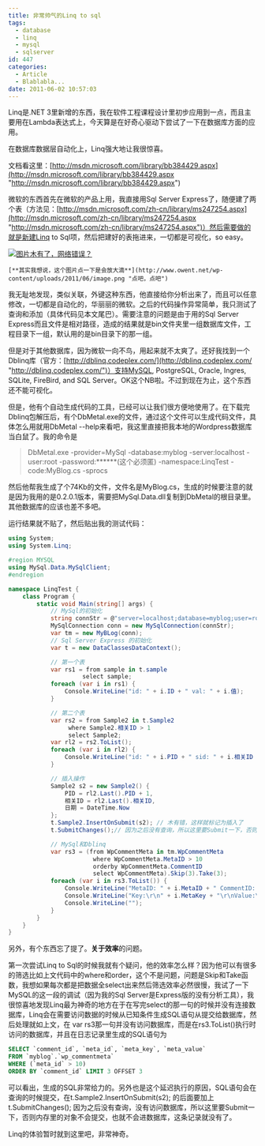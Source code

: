 ```yaml
---
title: 非常帅气的Linq to sql
tags:
  - database
  - linq
  - mysql
  - sqlserver
id: 447
categories:
  - Article
  - Blablabla...
date: 2011-06-02 10:57:03
---
```


Linq是.NET 3里新增的东西，我在软件工程课程设计里初步应用到一点，而且主要用在Lambda表达式上，今天算是在好奇心驱动下尝试了一下在数据库方面的应用。


在数据库数据层自动化上，Linq强大地让我很惊喜。

文档看这里：[http://msdn.microsoft.com/library/bb384429.aspx](http://msdn.microsoft.com/library/bb384429.aspx "http://msdn.microsoft.com/library/bb384429.aspx")

微软的东西首先在微软的产品上用，我直接用Sql Server Express了，随便建了两个表（方法见：[http://msdn.microsoft.com/zh-cn/library/ms247254.aspx](http://msdn.microsoft.com/zh-cn/library/ms247254.aspx "http://msdn.microsoft.com/zh-cn/library/ms247254.aspx")）然后需要做的就是新建Linq to Sql项，然后把建好的表拖进来，一切都是可视化，so easy。

[![图片木有了，网络错误？](http://www.owent.net/wp-content/uploads/2011/06/image_thumb.png "其实我想说，点一下是可以放大滴")](http://www.owent.net/wp-content/uploads/2011/06/image.png "还是大的好看")

	[**其实我想说，这个图片点一下是会放大滴**](http://www.owent.net/wp-content/uploads/2011/06/image.png "点吧，点吧")

我无耻地发现，类似关联，外键这种东西，他直接给你分析出来了，而且可以任意修改，一切都是自动化的，华丽丽的微软。之后的代码操作异常简单，我只测试了查询和添加（具体代码见本文尾巴）。需要注意的问题是由于用的Sql Server Express而且文件是相对路径，造成的结果就是bin文件夹里一组数据库文件，工程目录下一组，默认用的是bin目录下的那一组。

但是对于其他数据库，因为微软一向不鸟，用起来就不太爽了。还好我找到一个Dblinq库（官方：[http://dblinq.codeplex.com/](http://dblinq.codeplex.com/ "http://dblinq.codeplex.com/")）支持MySQL, PostgreSQL, Oracle, Ingres, SQLite, FireBird, and SQL Server。OK这个NB啦。不过到现在为止，这个东西还不能可视化。

但是，他有个自动生成代码的工具，已经可以让我们很方便地使用了。在下载完Dblinq包解压后，有个DbMetal.exe的文件，通过这个文件可以生成代码文件，具体怎么用就用DbMetal --help来看吧，我这里直接把我本地的Wordpress数据库当白鼠了。我的命令是

> DbMetal.exe -provider=MySql -database:myblog -server:localhost -user:root -password:******(这个必须匿) -namespace:LinqTest -code:MyBlog.cs -sprocs

然后他帮我生成了个74Kb的文件，文件名是MyBlog.cs，生成的时候要注意的就是因为我用的是0.2.0.1版本，需要把MySql.Data.dll复制到DbMetal的根目录里。其他数据库的应该也差不多吧。

运行结果就不贴了，然后贴出我的测试代码：

```cs
using System;
using System.Linq;

#region MYSQL
using MySql.Data.MySqlClient;
#endregion

namespace LinqTest {
    class Program {
        static void Main(string[] args) {
            // MySql的初始化
            string connStr = @"server=localhost;database=myblog;user=root;pwd=******（这个同样要匿）;port=3306";
            MySqlConnection conn = new MySqlConnection(connStr);
            var tm = new MyBLog(conn);
            // Sql Server Express 的初始化
            var t = new DataClassesDataContext();

            // 第一个表
            var rs1 = from sample in t.sample
                     select sample;
            foreach (var i in rs1) {
                Console.WriteLine("id: " + i.ID + " val: " + i.值);
            }

            // 第二个表
            var rs2 = from Sample2 in t.Sample2
                 where Sample2.相关ID > 1
                 select Sample2;
            var rl2 = rs2.ToList();
            foreach (var i in rl2) {
                Console.WriteLine("id: " + i.PID + " sid: " + i.相关ID + " date: " + i.日期);
            }

            // 插入操作
            Sample2 s2 = new Sample2() {
                PID = rl2.Last().PID + 1,
                相关ID = rl2.Last().相关ID,
                日期 = DateTime.Now
            };
            t.Sample2.InsertOnSubmit(s2); // 木有错，这样就标记为插入了
            t.SubmitChanges();// 因为之后没有查询，所以这里要Submit一下，否则不会进数据库

            // MySql和Dblinq
            var rs3 = (from WpCommentMeta in tm.WpCommentMeta
                        where WpCommentMeta.MetaID > 10
                        orderby WpCommentMeta.CommentID
                        select WpCommentMeta).Skip(3).Take(3);
            foreach (var i in rs3.ToList()) {
                Console.WriteLine("MetaID: " + i.MetaID + " CommentID: " + i.CommentID);
                Console.WriteLine("Key:\r\n" + i.MetaKey + "\r\nValue:\r\n" + i.MetaValue);
                Console.WriteLine("");
            }
        }
    }
}
```

另外，有个东西忘了提了。**关于效率**的问题。

第一次尝试Linq to Sql的时候我就有个疑问，他的效率怎么样？因为他可以有很多的筛选比如上文代码中的where和order，这个不是问题，问题是Skip和Take函数，我想如果每次都是把数据全select出来然后筛选效率必然很慢，我试了一下MySQL的这一段的调试（因为我的Sql Server是Express版的没有分析工具），我很惊喜地发现Linq最为神奇的地方在于在写完select的那一句的时候并没有连接数据库，Linq会在需要访问数据的时候从已知条件生成SQL语句从提交给数据库，然后处理就如上文，在 var rs3那一句并没有访问数据库，而是在rs3.ToList()执行时访问的数据库，并且在日志记录里生成的SQL语句为

```sql
SELECT `comment_id`, `meta_id`, `meta_key`, `meta_value`
FROM `myblog`.`wp_commentmeta`
WHERE (`meta_id` > 10)
ORDER BY `comment_id` LIMIT 3 OFFSET 3
```

可以看出，生成的SQL非常给力的。另外也是这个延迟执行的原因，SQL语句会在查询的时候提交，在t.Sample2.InsertOnSubmit(s2); 的后面要加上&nbsp; t.SubmitChanges(); 因为之后没有查询，没有访问数据库，所以这里要Submit一下，否则内存里的对象不会提交，也就不会进数据库，这条记录就没有了。

Linq的体验暂时就到这里吧，非常神奇。